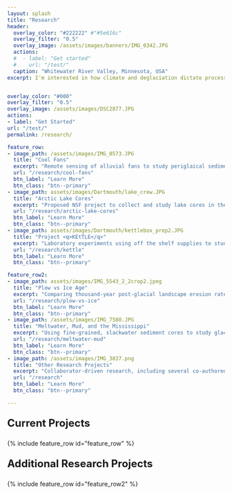 ```yaml
---
layout: splash
title: "Research"
header:
  overlay_color: "#222222" #"#5e616c"
  overlay_filter: "0.5"
  overlay_image: /assets/images/banners/IMG_0342.JPG
  actions:
  #  - label: "Get started"
  #    url: "/test/"
  caption: "Whitewater River Valley, Minnesota, USA"
excerpt: I'm interested in how climate and deglaciation dictate process and morphology of landscapes across timescales, from thousand-year deglacial climate change to modern, anthropogenic shifts.


overlay_color: "#000"
overlay_filter: "0.5"
overlay_image: /assets/images/DSC2877.JPG
actions:
- label: "Get Started"
url: "/test/"
permalink: /research/

feature_row:
- image_path: /assets/images/IMG_0573.JPG
  title: "Cool Fans"
  excerpt: "Remote sensing of alluvial fans to study periglaical sediment transport in the Richardson and Mackenzie Mountains, Canada"
  url: "/research/cool-fans"
  btn_label: "Learn More"
  btn_class: "btn--primary"
- image_path: assets/images/Dartmouth/lake_crew.JPG
  title: "Arctic Lake Cores"
  excerpt: "Proposed NSF project to collect and study lake cores in the Richardson mountains, NWT, Canada to understand the relationship between climate and sedimentation rates."
  url: "/research/arctic-lake-cores"
  btn_label: "Learn More"
  btn_class: "btn--primary"
- image_path: assets/images/Dartmouth/kettlebox_prep2.JPG
  title: "Project <q>KEtTLE</q>" 
  excerpt: "Laboratory experiments using off the shelf supplies to study kettle lake formation mechanisms, landscape roughness, and linkages to proglacial landscapes.<br>**(Undergraduate Student-Led Project)**"
  url: "/research/kettle"
  btn_label: "Learn More"
  btn_class: "btn--primary"

feature_row2:
- image_path: assets/images/IMG_5543_2_2crop2.jpeg
  title: "Plow vs Ice Age"
  excerpt: "Comparing thousand-year post-glacial landscape erosion rates to decadal post-Euro-American erosion rates in the upper Mississippi River Valley. <br> **(Project recently featured on Science.org)**"
  url: "/research/plow-vs-ice"
  btn_label: "Learn More"
  btn_class: "btn--primary"
- image_path: /assets/images/IMG_7580.JPG
  title: "Meltwater, Mud, and the Mississippi"
  excerpt: "Using fine-grained, slackwater sediment cores to study glacial drainage reorganization during the retreat of the Laurentide Ice Sheet."
  url: "/research/meltwater-mud"
  btn_label: "Learn More"
  btn_class: "btn--primary"
- image_path: /assets/images/IMG_3837.png
  title: "Other Research Projects"
  excerpt: "Collaborator-driven research, including several co-authored publications focused on the Southern Patagonian Ice Field."
  url: "/research"
  btn_label: "Learn More"
  btn_class: "btn--primary"

---
```

<p style="font-size: 1.5rem; font-weight: bold">Current Projects</p>
{% include feature_row id="feature_row" %}

<!-- Other content -->



<p style="font-size: 1.5rem; font-weight: bold">Additional Research Projects</p>

{% include feature_row id="feature_row2" %}
